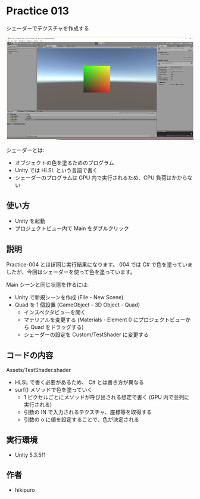 ﻿# Practice 013

シェーダーでテクスチャを作成する

![Practice 013](https://raw.githubusercontent.com/hikipuro/UnityPractice/image/image/screenshot/Practice-013.png)

シェーダーとは:
- オブジェクトの色を塗るためのプログラム
- Unity では HLSL という言語で書く
- シェーダーのプログラムは GPU 内で実行されるため、CPU 負荷はかからない

## 使い方

- Unity を起動
- プロジェクトビュー内で Main をダブルクリック

## 説明

Practice-004 とほぼ同じ実行結果になります。
004 では C# で色を塗っていましたが、今回はシェーダーを使って色を塗っています。

Main シーンと同じ状態を作るには:

- Unity で新規シーンを作成 (File - New Scene)
- Quad を 1 個設置 (GameObject - 3D Object - Quad)
  - インスペクタビューを開く
  - マテリアルを変更する (Materials - Element 0 にプロジェクトビューから Quad をドラッグする)
  - シェーダーの設定を Custom/TestShader に変更する

## コードの内容

Assets/TestShader.shader

- HLSL で書く必要があるため、 C# とは書き方が異なる
- surf() メソッドで色を塗っていく
  - 1 ピクセルごとにメソッドが呼び出される想定で書く (GPU 内で並列に実行される)
  - 引数の IN で入力されるテクスチャ、座標等を取得する
  - 引数の o に値を設定することで、色が決定される

## 実行環境

- Unity 5.3.5f1

## 作者

- hikipuro
